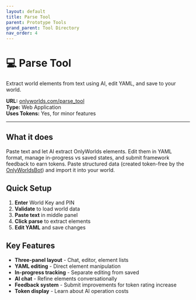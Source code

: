 ```yaml
---
layout: default
title: Parse Tool
parent: Prototype Tools
grand_parent: Tool Directory
nav_order: 4
---
```


# 💻 Parse Tool

Extract world elements from text using AI, edit YAML, and save to your world.

**URL:** [onlyworlds.com/parse_tool](https://onlyworlds.com/parse_tool)  
**Type:** Web Application  
**Uses Tokens:** Yes, for minor features   

---

## What it does

Paste text and let AI extract OnlyWorlds elements. Edit them in YAML format, manage in-progress vs saved states, and submit framework feedback to earn tokens. Paste structured data (created token-free by the [OnlyWorldsBot](https://chatgpt.com/g/g-dydgDFnOz-OnlyWorldsBot)) and import it into your world.

## Quick Setup

1. **Enter** World Key and PIN
2. **Validate** to load world data
3. **Paste text** in middle panel
4. **Click parse** to extract elements
5. **Edit YAML** and save changes

## Key Features

- **Three-panel layout** - Chat, editor, element lists
- **YAML editing** - Direct element manipulation
- **In-progress tracking** - Separate editing from saved
- **AI chat** - Refine elements conversationally
- **Feedback system** - Submit improvements for token rating increase
- **Token display** - Learn about AI operation costs

 

 